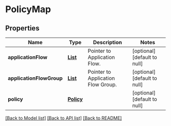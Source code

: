 # PolicyMap
## Properties

Name | Type | Description | Notes
------------ | ------------- | ------------- | -------------
**applicationFlow** | [**List**](ApplicationFlow.md) | Pointer to Application Flow. | [optional] [default to null]
**applicationFlowGroup** | [**List**](ApplicationFlowGroup.md) | Pointer to Application Flow Group. | [optional] [default to null]
**policy** | [**Policy**](Policy.md) |  | [optional] [default to null]

[[Back to Model list]](../README.md#documentation-for-models) [[Back to API list]](../README.md#documentation-for-api-endpoints) [[Back to README]](../README.md)


